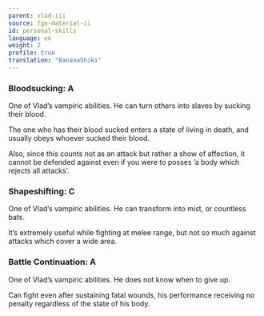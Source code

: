 ```yaml
---
parent: vlad-iii
source: fgo-material-ii
id: personal-skills
language: en
weight: 2
profile: true
translation: "BananaShiki"
---
```


### Bloodsucking: A

One of Vlad’s vampiric abilities. He can turn others into slaves by sucking their blood.

The one who has their blood sucked enters a state of living in death, and usually obeys whoever sucked their blood.

Also, since this counts not as an attack but rather a show of affection, it cannot be defended against even if you were to posses ’a body which rejects all attacks’.

### Shapeshifting: C

One of Vlad’s vampiric abilities. He can transform into mist, or countless bats.

It’s extremely useful while fighting at melee range, but not so much against attacks which cover a wide area.

### Battle Continuation: A

One of Vlad’s vampiric abilities. He does not know when to give up.

Can fight even after sustaining fatal wounds, his performance receiving no penalty regardless of the state of his body.

